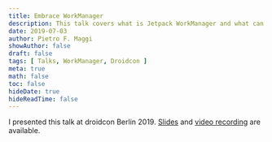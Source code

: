 ```yaml
---
title: Embrace WorkManager
description: This talk covers what is Jetpack WorkManager and what can it offer to Android developers.
date: 2019-07-03
author: Pietro F. Maggi
showAuthor: false
draft: false
tags: [ Talks, WorkManager, Droidcon ]
meta: true
math: false
toc: false
hideDate: true
hideReadTime: false
---
```


I presented this talk at droidcon Berlin 2019. [Slides](https://speakerdeck.com/nibble/embrace-workmanager) and [video recording](https://www.droidcon.com/media-detail?video=352671730) are available.
